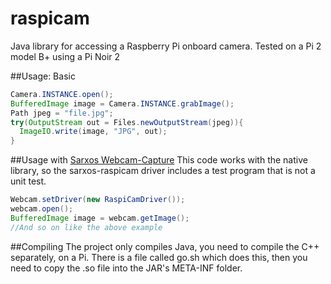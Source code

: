 # raspicam
Java library for accessing a Raspberry Pi onboard camera.
Tested on a Pi 2 model B+ using a Pi Noir 2

##Usage:
Basic
```java
Camera.INSTANCE.open();
BufferedImage image = Camera.INSTANCE.grabImage();
Path jpeg = "file.jpg";
try(OutputStream out = Files.newOutputStream(jpeg)){
  ImageIO.write(image, "JPG", out);
}
```
##Usage with [Sarxos Webcam-Capture](https://github.com/sarxos/webcam-capture)
This code works with the native library, so the sarxos-raspicam driver includes
a test program that is not a unit test.
```java
Webcam.setDriver(new RaspiCamDriver());
webcam.open();
BufferedImage image = webcam.getImage();
//And so on like the above example
```
##Compiling
The project only compiles Java, you need to compile the C++ separately, on a Pi.
There is a file called go.sh which does this, then you need to copy the .so
file into the JAR's META-INF folder.
